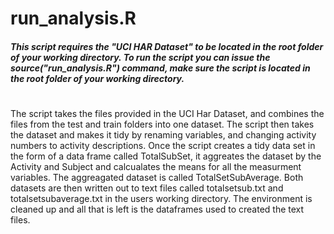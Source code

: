 # run_analysis.R 

#####  This script requires the "UCI HAR Dataset" to be located in the root folder of your working directory.  To run the script you can issue the source("run_analysis.R") command, make sure the script is located in the root folder of your working directory.
# 
The script takes the files provided in the UCI Har Dataset, and combines the files from the test and train folders into one dataset.  The script then takes the dataset and makes it tidy by renaming variables, and changing activity numbers to activity descriptions.  Once the script creates a tidy data set in the form of a data frame called TotalSubSet, it aggreates the dataset by the Activity and Subject and calcualates the means for all the measurment variables.  The aggreagated dataset is called TotalSetSubAverage.  Both datasets are then written out to text files called totalsetsub.txt and totalsetsubaverage.txt in the users working directory.  The environment is cleaned up and all that is left is the dataframes used to created the text files.



